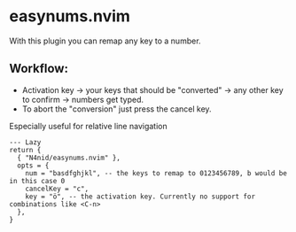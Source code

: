 # easynums.nvim

With this plugin you can remap any key to a number.

## Workflow:
- Activation key -> your keys that should be "converted" -> any other key to confirm -> numbers get typed.
- To abort the "conversion" just press the cancel key.

Especially useful for relative line navigation

```
--- Lazy
return {
  { "N4nid/easynums.nvim" },
  opts = {
    num = "basdfghjkl", -- the keys to remap to 0123456789, b would be in this case 0
    cancelKey = "c",
    key = "ö", -- the activation key. Currently no support for combinations like <C-n>
  },
}
```
